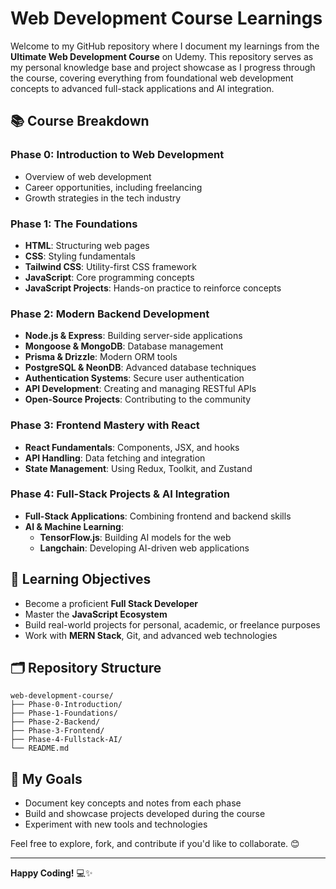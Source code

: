 # Web Development Course Learnings

Welcome to my GitHub repository where I document my learnings from the **Ultimate Web Development Course** on Udemy. This repository serves as my personal knowledge base and project showcase as I progress through the course, covering everything from foundational web development concepts to advanced full-stack applications and AI integration.

## 📚 Course Breakdown

### **Phase 0: Introduction to Web Development**
- Overview of web development
- Career opportunities, including freelancing
- Growth strategies in the tech industry

### **Phase 1: The Foundations**
- **HTML**: Structuring web pages
- **CSS**: Styling fundamentals
- **Tailwind CSS**: Utility-first CSS framework
- **JavaScript**: Core programming concepts
- **JavaScript Projects**: Hands-on practice to reinforce concepts

### **Phase 2: Modern Backend Development**
- **Node.js & Express**: Building server-side applications
- **Mongoose & MongoDB**: Database management
- **Prisma & Drizzle**: Modern ORM tools
- **PostgreSQL & NeonDB**: Advanced database techniques
- **Authentication Systems**: Secure user authentication
- **API Development**: Creating and managing RESTful APIs
- **Open-Source Projects**: Contributing to the community

### **Phase 3: Frontend Mastery with React**
- **React Fundamentals**: Components, JSX, and hooks
- **API Handling**: Data fetching and integration
- **State Management**: Using Redux, Toolkit, and Zustand

### **Phase 4: Full-Stack Projects & AI Integration**
- **Full-Stack Applications**: Combining frontend and backend skills
- **AI & Machine Learning**:
  - **TensorFlow.js**: Building AI models for the web
  - **Langchain**: Developing AI-driven web applications

## 🎯 Learning Objectives
- Become a proficient **Full Stack Developer**
- Master the **JavaScript Ecosystem**
- Build real-world projects for personal, academic, or freelance purposes
- Work with **MERN Stack**, Git, and advanced web technologies

## 🗂 Repository Structure
```
web-development-course/
├── Phase-0-Introduction/
├── Phase-1-Foundations/
├── Phase-2-Backend/
├── Phase-3-Frontend/
├── Phase-4-Fullstack-AI/
└── README.md
```

## 🌟 My Goals
- Document key concepts and notes from each phase
- Build and showcase projects developed during the course
- Experiment with new tools and technologies

Feel free to explore, fork, and contribute if you'd like to collaborate. 😊

---

**Happy Coding!** 💻✨


